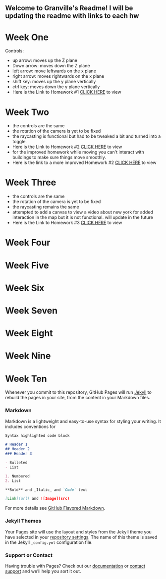 ## Welcome to Granville's Readme! I will be updating the readme with links to each hw

# Week One
Controls: 
- up arrow: moves up the Z plane 
- Down arrow: moves down the Z plane 
- left arrow: move leftwards on the x plane
- right arrow: moves rightwards on the x plane
- shift key: moves up the y plane vertically
- ctrl key: moves down the y plane vertically
- Here is the Link to Homework #1 [CLICK HERE](https://Gman9000.github.io/GranvilleCreativeWeb.github.io/gj506HW1.html) to view

# Week Two
- the controls are the same
- the rotation of the camera is yet to be fixed
- the raycasting is functional but had to be tweaked a bit and turned into a toggle.
- Here is the Link to Homework #2 [CLICK HERE](https://Gman9000.github.io/GranvilleCreativeWeb.github.io/gj506HW2.html) to view
- for the improved homework while moving you can't interact with buildings to make sure things move smoothly.
- Here is the link to a more improved Homework #2 [CLICK HERE](https://Gman9000.github.io/GranvilleCreativeWeb.github.io/gj506HW2ImprovedSlightly.html) to view

# Week Three
- the controls are the same
- the rotation of the camera is yet to be fixed
- the raycasting remains the same
- attempted to add a canvas to view a video about new york for added interaction in the map but it is not functional. will update in the future
- Here is the Link to Homework #3 [CLICK HERE](https://Gman9000.github.io/GranvilleCreativeWeb.github.io/gj506HW3.html) to view

# Week Four
# Week Five
# Week Six
# Week Seven
# Week Eight
# Week Nine
# Week Ten



Whenever you commit to this repository, GitHub Pages will run [Jekyll](https://jekyllrb.com/) to rebuild the pages in your site, from the content in your Markdown files.

### Markdown

Markdown is a lightweight and easy-to-use syntax for styling your writing. It includes conventions for

```markdown
Syntax highlighted code block

# Header 1
## Header 2
### Header 3

- Bulleted
- List

1. Numbered
2. List

**Bold** and _Italic_ and `Code` text

[Link](url) and ![Image](src)
```

For more details see [GitHub Flavored Markdown](https://guides.github.com/features/mastering-markdown/).

### Jekyll Themes

Your Pages site will use the layout and styles from the Jekyll theme you have selected in your [repository settings](https://github.com/Gman9000/Gman9000.github.io/settings). The name of this theme is saved in the Jekyll `_config.yml` configuration file.

### Support or Contact

Having trouble with Pages? Check out our [documentation](https://help.github.com/categories/github-pages-basics/) or [contact support](https://github.com/contact) and we’ll help you sort it out.
